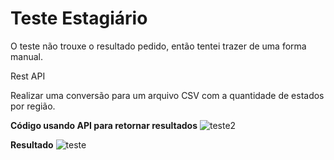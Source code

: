 # Teste Estagiário

O teste não trouxe o resultado pedido, então tentei trazer de uma forma manual.

Rest API

Realizar uma conversão para um arquivo CSV com a quantidade de estados por região.



**Código usando API para retornar resultados**
![teste2](https://user-images.githubusercontent.com/80727677/172027782-846fe52a-dcc0-49b4-ac77-0a9669cb1066.png)

**Resultado**
![teste](https://user-images.githubusercontent.com/80727677/172027785-835dbff6-7ee6-4d46-8eee-ba25e994025d.png)
